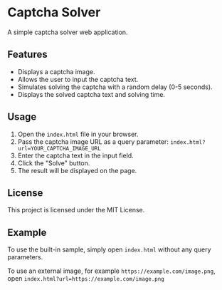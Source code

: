 # Captcha Solver

A simple captcha solver web application.

## Features

*   Displays a captcha image.
*   Allows the user to input the captcha text.
*   Simulates solving the captcha with a random delay (0-5 seconds).
*   Displays the solved captcha text and solving time.

## Usage

1.  Open the `index.html` file in your browser.
2.  Pass the captcha image URL as a query parameter: `index.html?url=YOUR_CAPTCHA_IMAGE_URL`
3.  Enter the captcha text in the input field.
4.  Click the "Solve" button.
5.  The result will be displayed on the page.

## License

This project is licensed under the MIT License.

## Example

To use the built-in sample, simply open `index.html` without any query parameters.

To use an external image, for example `https://example.com/image.png`, open `index.html?url=https://example.com/image.png`
